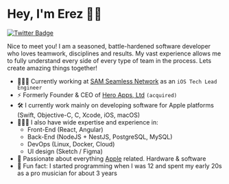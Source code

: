 # Hey, I'm Erez 👋🏻

[![Twitter Badge](https://img.shields.io/badge/-@erezhod-1ca0f1?style=flat-square&labelColor=1ca0f1&logo=twitter&logoColor=white&link=https://twitter.com/erezhod)](https://twitter.com/erezhod)

Nice to meet you!
I am a seasoned, battle-hardened software developer who loves teamwork, disciplines and results. 
My vast experience allows me to fully understand every side of every type of team in the process.
Lets create amazing things together!

- 👨🏻‍💻 Currently working at [SAM Seamless Network](https://securingsam.com) as an `iOS Tech Lead Engineer`
- ⚡️ Formerly Founder & CEO of [Hero Apps, Ltd](https://github.com/heroappsio) `(acquired)`
- 🛠️ I currently work mainly on developing software for Apple platforms (Swift, Objective-C, C, Xcode, iOS, macOS)
- 👨🏻‍🎨 I also have wide expertise and experience in:
  - Front-End (React, Angular)
  - Back-End (NodeJS + NestJS, PostgreSQL, MySQL)
  - DevOps (Linux, Docker, Cloud)
  - UI design (Sketch / Figma)
- 🍎 Passionate about everything [Apple](https://apple.com) related. Hardware & software
- 🤪 Fun fact: I started programming when I was 12 and spent my early 20s as a pro musician for about 3 years

<!--
**erezhod/erezhod** is a ✨ _special_ ✨ repository because its `README.md` (this file) appears on your GitHub profile.

Here are some ideas to get you started:

- 🔭 I’m currently working on ...
- 🌱 I’m currently learning ...
- 👯 I’m looking to collaborate on ...
- 🤔 I’m looking for help with ...
- 💬 Ask me about ...
- 📫 How to reach me: ...
- 😄 Pronouns: ...
- ⚡ Fun fact: ...
-->

